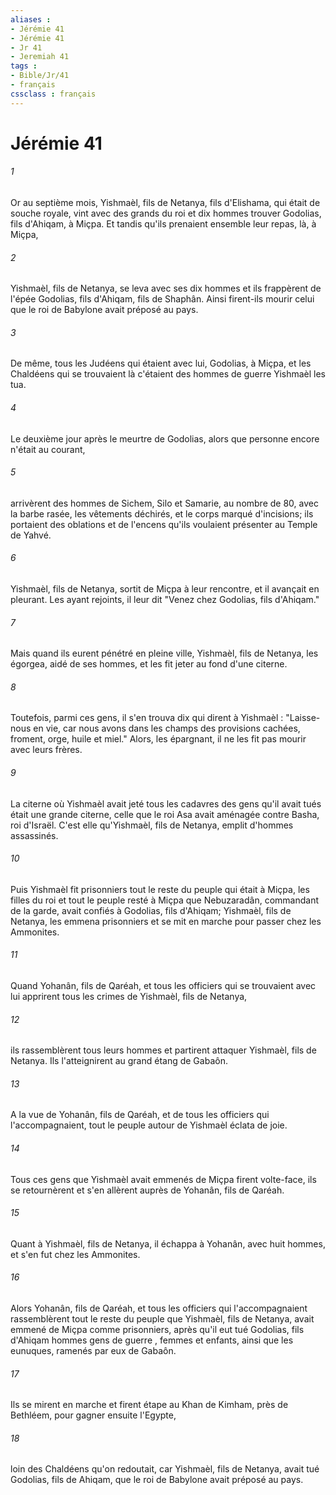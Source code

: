 ```yaml
---
aliases : 
- Jérémie 41
- Jérémie 41
- Jr 41
- Jeremiah 41
tags : 
- Bible/Jr/41
- français
cssclass : français
---
```


# Jérémie 41

###### 1
Or au septième mois, Yishmaèl, fils de Netanya, fils d'Elishama, qui était de souche royale, vint avec des grands du roi et dix hommes trouver Godolias, fils d'Ahiqam, à Miçpa. Et tandis qu'ils prenaient ensemble leur repas, là, à Miçpa,
###### 2
Yishmaèl, fils de Netanya, se leva avec ses dix hommes et ils frappèrent de l'épée Godolias, fils d'Ahiqam, fils de Shaphân. Ainsi firent-ils mourir celui que le roi de Babylone avait préposé au pays.
###### 3
De même, tous les Judéens qui étaient avec lui, Godolias, à Miçpa, et les Chaldéens qui se trouvaient là c'étaient des hommes de guerre Yishmaèl les tua.
###### 4
Le deuxième jour après le meurtre de Godolias, alors que personne encore n'était au courant,
###### 5
arrivèrent des hommes de Sichem, Silo et Samarie, au nombre de 80, avec la barbe rasée, les vêtements déchirés, et le corps marqué d'incisions; ils portaient des oblations et de l'encens qu'ils voulaient présenter au Temple de Yahvé.
###### 6
Yishmaèl, fils de Netanya, sortit de Miçpa à leur rencontre, et il avançait en pleurant. Les ayant rejoints, il leur dit "Venez chez Godolias, fils d'Ahiqam."
###### 7
Mais quand ils eurent pénétré en pleine ville, Yishmaèl, fils de Netanya, les égorgea, aidé de ses hommes, et les fit jeter au fond d'une citerne.
###### 8
Toutefois, parmi ces gens, il s'en trouva dix qui dirent à Yishmaèl : "Laisse-nous en vie, car nous avons dans les champs des provisions cachées, froment, orge, huile et miel." Alors, les épargnant, il ne les fit pas mourir avec leurs frères.
###### 9
La citerne où Yishmaèl avait jeté tous les cadavres des gens qu'il avait tués était une grande citerne, celle que le roi Asa avait aménagée contre Basha, roi d'Israël. C'est elle qu'Yishmaèl, fils de Netanya, emplit d'hommes assassinés.
###### 10
Puis Yishmaèl fit prisonniers tout le reste du peuple qui était à Miçpa, les filles du roi et tout le peuple resté à Miçpa que Nebuzaradân, commandant de la garde, avait confiés à Godolias, fils d'Ahiqam; Yishmaèl, fils de Netanya, les emmena prisonniers et se mit en marche pour passer chez les Ammonites.
###### 11
Quand Yohanân, fils de Qaréah, et tous les officiers qui se trouvaient avec lui apprirent tous les crimes de Yishmaèl, fils de Netanya,
###### 12
ils rassemblèrent tous leurs hommes et partirent attaquer Yishmaèl, fils de Netanya. Ils l'atteignirent au grand étang de Gabaôn.
###### 13
A la vue de Yohanân, fils de Qaréah, et de tous les officiers qui l'accompagnaient, tout le peuple autour de Yishmaèl éclata de joie.
###### 14
Tous ces gens que Yishmaèl avait emmenés de Miçpa firent volte-face, ils se retournèrent et s'en allèrent auprès de Yohanân, fils de Qaréah.
###### 15
Quant à Yishmaèl, fils de Netanya, il échappa à Yohanân, avec huit hommes, et s'en fut chez les Ammonites.
###### 16
Alors Yohanân, fils de Qaréah, et tous les officiers qui l'accompagnaient rassemblèrent tout le reste du peuple que Yishmaèl, fils de Netanya, avait emmené de Miçpa comme prisonniers, après qu'il eut tué Godolias, fils d'Ahiqam hommes gens de guerre , femmes et enfants, ainsi que les eunuques, ramenés par eux de Gabaôn.
###### 17
Ils se mirent en marche et firent étape au Khan de Kimham, près de Bethléem, pour gagner ensuite l'Egypte,
###### 18
loin des Chaldéens qu'on redoutait, car Yishmaèl, fils de Netanya, avait tué Godolias, fils de Ahiqam, que le roi de Babylone avait préposé au pays.
